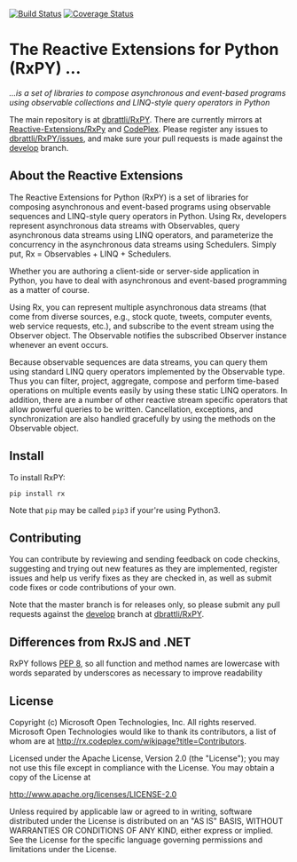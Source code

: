 [![Build Status](https://travis-ci.org/dbrattli/RxPY.svg?branch=master)](https://travis-ci.org/dbrattli/RxPY)
[![Coverage Status](https://coveralls.io/repos/dbrattli/RxPY/badge.png)](https://coveralls.io/r/dbrattli/RxPY)

# The Reactive Extensions for Python (RxPY) ... #
*...is a set of libraries to compose asynchronous and event-based programs using observable collections and LINQ-style query operators in Python*

The main repository is at [dbrattli/RxPY](https://github.com/dbrattli/RxPY).
There are currently mirrors at
[Reactive-Extensions/RxPy](https://github.com/Reactive-Extensions/RxPy/) and
[CodePlex](http://rxpy.codeplex.com/). Please register any issues to
[dbrattli/RxPY/issues](https://github.com/dbrattli/RxPY/issues), and make sure
your pull requests is made against the
[develop](https://github.com/dbrattli/RxPY/tree/develop) branch.

## About the Reactive Extensions

The Reactive Extensions for Python (RxPY) is a set of libraries for composing
asynchronous and event-based programs using observable sequences and LINQ-style
query operators in Python. Using Rx, developers represent asynchronous data
streams with Observables, query asynchronous data streams using LINQ operators,
and parameterize the concurrency in the asynchronous data streams using
Schedulers. Simply put, Rx = Observables + LINQ + Schedulers.

Whether you are authoring a client-side or server-side application in Python,
you have to deal with asynchronous and event-based programming as a matter of
course.

Using Rx, you can represent multiple asynchronous data streams (that come from
diverse sources, e.g., stock quote, tweets, computer events, web service
requests, etc.), and subscribe to the event stream using the Observer object.
The Observable notifies the subscribed Observer instance whenever an event
occurs.

Because observable sequences are data streams, you can query them using standard
LINQ query operators implemented by the Observable type. Thus you can filter,
project, aggregate, compose and perform time-based operations on multiple events
easily by using these static LINQ operators. In addition, there are a number of
other reactive stream specific operators that allow powerful queries to be
written. Cancellation, exceptions, and synchronization are also handled
gracefully by using the methods on the Observable object.

## Install

To install RxPY:

`pip install rx`

Note that `pip` may be called `pip3` if your're using Python3.

## Contributing ##

You can contribute by reviewing and sending feedback on code checkins,
suggesting and trying out new features as they are implemented, register issues
and help us verify fixes as they are checked in, as well as submit code fixes or
code contributions of your own.

Note that the master branch is for releases only, so please submit any pull
requests against the [develop](https://github.com/dbrattli/RxPY/tree/develop)
branch at [dbrattli/RxPY](https://github.com/dbrattli/RxPY).

## Differences from RxJS and .NET

RxPY follows [PEP 8](http://legacy.python.org/dev/peps/pep-0008/), so all
function and method names are lowercase with words separated by underscores as
necessary to improve readability

## License ##

Copyright (c) Microsoft Open Technologies, Inc.  All rights reserved.
Microsoft Open Technologies would like to thank its contributors, a list
of whom are at http://rx.codeplex.com/wikipage?title=Contributors.

Licensed under the Apache License, Version 2.0 (the "License"); you
may not use this file except in compliance with the License. You may
obtain a copy of the License at

http://www.apache.org/licenses/LICENSE-2.0

Unless required by applicable law or agreed to in writing, software
distributed under the License is distributed on an "AS IS" BASIS,
WITHOUT WARRANTIES OR CONDITIONS OF ANY KIND, either express or
implied. See the License for the specific language governing permissions
and limitations under the License.
